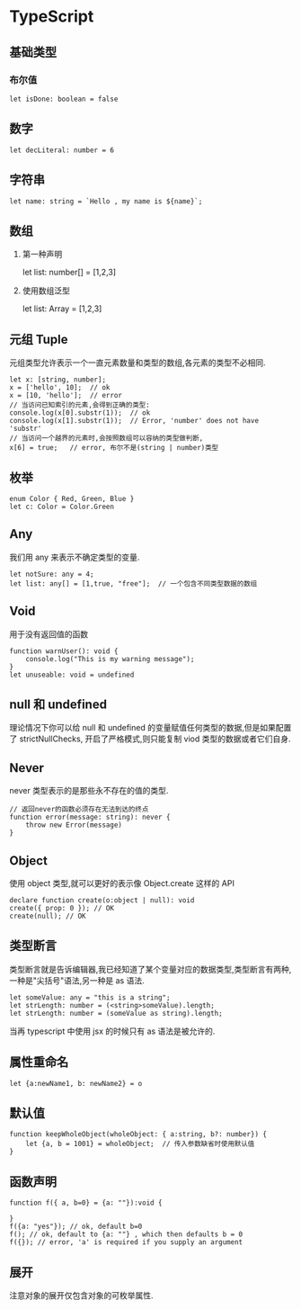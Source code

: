 # TypeScript

## 基础类型

### 布尔值

    let isDone: boolean = false

## 数字

    let decLiteral: number = 6

## 字符串

    let name: string = `Hello , my name is ${name}`;

## 数组

1. 第一种声明


    let list: number[] = [1,2,3]

2. 使用数组泛型


    let list: Array<number> = [1,2,3]

## 元组 Tuple

元组类型允许表示一个一直元素数量和类型的数组,各元素的类型不必相同.

    let x: [string, number];
    x = ['hello', 10];  // ok
    x = [10, 'hello'];  // error
    // 当访问已知索引的元素,会得到正确的类型:
    console.log(x[0].substr(1));  // ok
    console.log(x[1].substr(1));  // Error, 'number' does not have 'substr'
    // 当访问一个越界的元素时,会按照数组可以容纳的类型做判断,
    x[6] = true;   // error, 布尔不是(string | number)类型

## 枚举

    enum Color { Red, Green, Blue }
    let c: Color = Color.Green

## Any

我们用 any 来表示不确定类型的变量.

    let notSure: any = 4;
    let list: any[] = [1,true, "free"];  // 一个包含不同类型数据的数组

## Void

用于没有返回值的函数

    function warnUser(): void {
        console.log("This is my warning message");
    }
    let unuseable: void = undefined

## null 和 undefined

理论情况下你可以给 null 和 undefined 的变量赋值任何类型的数据,但是如果配置了 strictNullChecks, 开启了严格模式,则只能复制 viod 类型的数据或者它们自身.

## Never

never 类型表示的是那些永不存在的值的类型.

    // 返回never的函数必须存在无法到达的终点
    function error(message: string): never {
        throw new Error(message)
    }

## Object

使用 object 类型,就可以更好的表示像 Object.create 这样的 API

    declare function create(o:object | null): void
    create({ prop: 0 }); // OK
    create(null); // OK

## 类型断言

类型断言就是告诉编辑器,我已经知道了某个变量对应的数据类型,类型断言有两种,一种是"尖括号"语法,另一种是 as 语法.

    let someValue: any = "this is a string";
    let strLength: number = (<string>someValue).length;
    let strLength: number = (someValue as string).length;

当再 typescript 中使用 jsx 的时候只有 as 语法是被允许的.

## 属性重命名

    let {a:newName1, b: newName2} = o

## 默认值

    function keepWholeObject(wholeObject: { a:string, b?: number}) {
        let {a, b = 1001} = wholeObject;  // 传入参数缺省时使用默认值
    }

## 函数声明

    function f({ a, b=0} = {a: ""}):void {

    }
    f({a: "yes"}); // ok, default b=0
    f(); // ok, default to {a: ""} , which then defaults b = 0
    f({}); // error, 'a' is required if you supply an argument

## 展开

注意对象的展开仅包含对象的可枚举属性.
